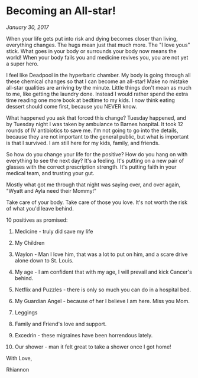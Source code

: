 # Becoming an All-star!
_January 30, 2017_

When your life gets put into risk and dying becomes closer than living, everything changes.  The hugs mean just that much more.  The "I love yous" stick.  What goes in your body or surrounds your body now means the world!  When your body fails you and medicine revives you, you are not yet a super hero.



I feel like Deadpool in the hyperbaric chamber.  My body is going through all these chemical changes so that I can become an all-star!   Make no mistake all-star qualities are arriving by the minute.  Little things don't mean as much to me, like getting the laundry done.  Instead I would rather spend the extra time reading one more book at bedtime to my kids.  I now think eating dessert should come first, because you NEVER know.



What happened you ask that forced this change?  Tuesday happened, and by Tuesday night I was taken by ambulance to Barnes hospital.  It took 12 rounds of IV antibiotics to save me.  I'm not going to go into the details, because they are not important to the general public, but what is important is that I survived.  I am still here for my kids, family, and friends.



So how do you change your life for the positive? How do you hang on with everything to see the next day? It's a feeling.  It's putting on a new pair of glasses with the correct prescription strength.  It's putting faith in your medical team, and trusting your gut.



Mostly what got me through that night was saying over, and over again, "Wyatt and Ayla need their Mommy!"



Take care of your body.  Take care of those you love.  It's not worth the risk of what you'd leave behind.



10 positives as promised:



1.  Medicine - truly did save my life

2.  My Children

3.  Waylon - Man I love him, that was a lot to put on him, and a scare drive alone down to St. Louis.

4.  My age - I am confident that with my age, I will prevail and kick Cancer's behind.

5.  Netflix and Puzzles - there is only so much you can do in a hospital bed.

6.  My Guardian Angel - because of her I believe I am here.  Miss you Mom.

7.  Leggings

8.  Family and Friend's love and support.

9.  Excedrin - these migraines have been horrendous lately.

10.  Our shower - man it felt great to take a shower once I got home!



With Love,

Rhiannon